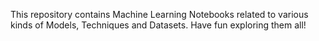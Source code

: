 This repository contains Machine Learning Notebooks related to various kinds of Models, Techniques and Datasets. Have fun exploring them all!

